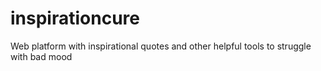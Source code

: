 # inspirationcure
Web platform with inspirational quotes and other helpful tools to struggle with bad mood
